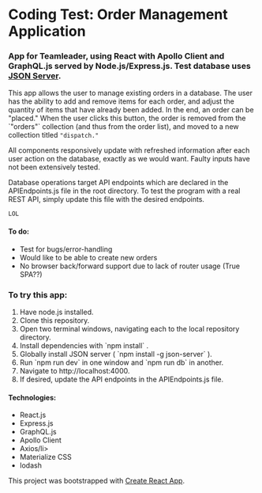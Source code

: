 # Coding Test: Order Management Application

### App for Teamleader, using React with Apollo Client and GraphQL.js served by Node.js/Express.js. Test database uses <a href="https://github.com/typicode/json-server">JSON Server</a>.

<p>This app allows the user to manage existing orders in a database. The user has the ability to add and remove items for each order, and adjust the quantity of items that have already been added. In the end, an order can be "placed." When the user clicks this button, the order is removed from the `"orders"` collection (and thus from the order list), and moved to a new collection titled <code>"dispatch."</code></p>

<p>All components responsively update with refreshed information after each user action on the database, exactly as we would want. Faulty inputs have not been extensively tested.</p>

<p>Database operations target API endpoints which are declared in the APIEndpoints.js file in the root directory. To test the program with a real REST API, simply update this file with the desired endpoints.</p>


`LOL`

#### To do:

<ul>
  <li>Test for bugs/error-handling</li>
  <li>Would like to be able to create new orders</li>
  <li>No browser back/forward support due to lack of router usage (True SPA??)</li>
</ul>

### To try this app:
<ol>
  <li>Have node.js installed.</li>
  <li>Clone this repository.</li>
  <li>Open two terminal windows, navigating each to the local repository directory.</li>
  <li>Install dependencies with `npm install` .</li>
  <li>Globally install JSON server ( `npm install -g json-server` ).</li>
  <li>Run `npm run dev` in one window and `npm run db` in another.</li>
  <li>Navigate to http://localhost:4000.</li>
  <li>If desired, update the API endpoints in the APIEndpoints.js file.</li>
</ol>

#### Technologies:
<ul>
  <li>React.js</li>
  <li>Express.js</li>
  <li>GraphQL.js</li>
  <li>Apollo Client</li>
  <li>Axios/li>
  <li>Materialize CSS</li>
  <li>lodash</li>
</ul>
This project was bootstrapped with <a href="https://github.com/facebookincubator/create-react-app">Create React App</a>.
